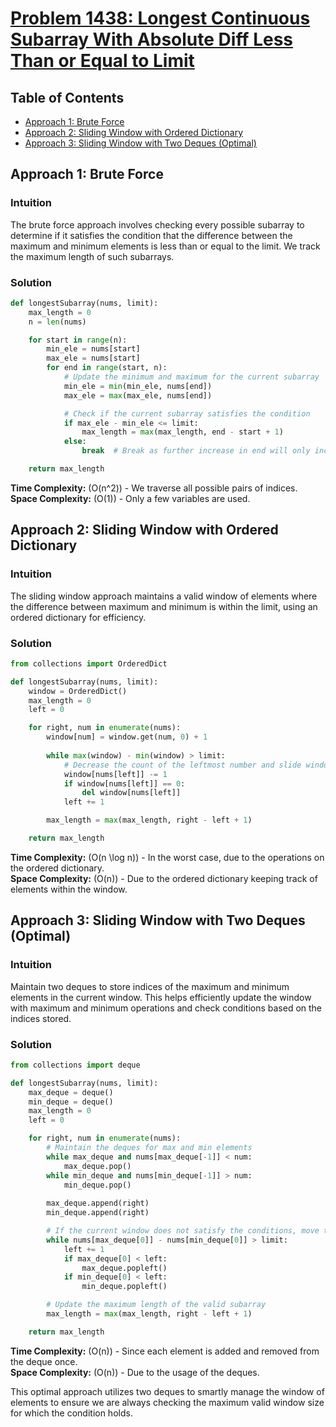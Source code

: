 # [Problem 1438: Longest Continuous Subarray With Absolute Diff Less Than or Equal to Limit](https://leetcode.com/problems/longest-continuous-subarray-with-absolute-diff-less-than-or-equal-to-limit/)

## Table of Contents
- [Approach 1: Brute Force](#approach-1-brute-force)
- [Approach 2: Sliding Window with Ordered Dictionary](#approach-2-sliding-window-with-ordered-dictionary)
- [Approach 3: Sliding Window with Two Deques (Optimal)](#approach-3-sliding-window-with-two-deques-optimal)

## Approach 1: Brute Force

### Intuition
The brute force approach involves checking every possible subarray to determine if it satisfies the condition that the difference between the maximum and minimum elements is less than or equal to the limit. We track the maximum length of such subarrays.

### Solution

```python
def longestSubarray(nums, limit):
    max_length = 0
    n = len(nums)

    for start in range(n):
        min_ele = nums[start]
        max_ele = nums[start]
        for end in range(start, n):
            # Update the minimum and maximum for the current subarray
            min_ele = min(min_ele, nums[end])
            max_ele = max(max_ele, nums[end])

            # Check if the current subarray satisfies the condition
            if max_ele - min_ele <= limit:
                max_length = max(max_length, end - start + 1)
            else:
                break  # Break as further increase in end will only increase the difference

    return max_length
```

**Time Complexity:** \(O(n^2)\) - We traverse all possible pairs of indices.  
**Space Complexity:** \(O(1)\) - Only a few variables are used.

## Approach 2: Sliding Window with Ordered Dictionary

### Intuition
The sliding window approach maintains a valid window of elements where the difference between maximum and minimum is within the limit, using an ordered dictionary for efficiency.

### Solution

```python
from collections import OrderedDict

def longestSubarray(nums, limit):
    window = OrderedDict()
    max_length = 0
    left = 0

    for right, num in enumerate(nums):
        window[num] = window.get(num, 0) + 1
        
        while max(window) - min(window) > limit:
            # Decrease the count of the leftmost number and slide window
            window[nums[left]] -= 1
            if window[nums[left]] == 0:
                del window[nums[left]]
            left += 1

        max_length = max(max_length, right - left + 1)

    return max_length
```

**Time Complexity:** \(O(n \log n)\) - In the worst case, due to the operations on the ordered dictionary.  
**Space Complexity:** \(O(n)\) - Due to the ordered dictionary keeping track of elements within the window.

## Approach 3: Sliding Window with Two Deques (Optimal)

### Intuition
Maintain two deques to store indices of the maximum and minimum elements in the current window. This helps efficiently update the window with maximum and minimum operations and check conditions based on the indices stored.

### Solution

```python
from collections import deque

def longestSubarray(nums, limit):
    max_deque = deque()
    min_deque = deque()
    max_length = 0
    left = 0

    for right, num in enumerate(nums):
        # Maintain the deques for max and min elements
        while max_deque and nums[max_deque[-1]] < num:
            max_deque.pop()
        while min_deque and nums[min_deque[-1]] > num:
            min_deque.pop()
        
        max_deque.append(right)
        min_deque.append(right)

        # If the current window does not satisfy the conditions, move the left pointer
        while nums[max_deque[0]] - nums[min_deque[0]] > limit:
            left += 1
            if max_deque[0] < left:
                max_deque.popleft()
            if min_deque[0] < left:
                min_deque.popleft()

        # Update the maximum length of the valid subarray
        max_length = max(max_length, right - left + 1)

    return max_length
```

**Time Complexity:** \(O(n)\) - Since each element is added and removed from the deque once.  
**Space Complexity:** \(O(n)\) - Due to the usage of the deques.

This optimal approach utilizes two deques to smartly manage the window of elements to ensure we are always checking the maximum valid window size for which the condition holds.

